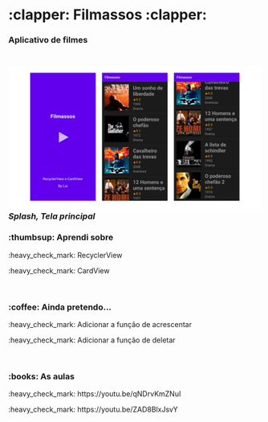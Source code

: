 <h1> :clapper: Filmassos :clapper: </h1>
<h3> Aplicativo de filmes<h3> <br>
<img src="https://github.com/LuizaAlanis/RecyclerView-e-CardView/blob/master/Capa.png"> 
  <i> Splash, Tela principal </i>
  <br>

  <h3>:thumbsup: Aprendi sobre </h3>
  <p>:heavy_check_mark: RecyclerView </p>
  <p>:heavy_check_mark: CardView</p> <br>
  
  <h3> :coffee: Ainda pretendo... </h3>
  <p>:heavy_check_mark: Adicionar a função de acrescentar </p>
  <p>:heavy_check_mark: Adicionar a função de deletar </p> <br>
  
  <h3> :books: As aulas </h3>
  <p>:heavy_check_mark: https://youtu.be/qNDrvKmZNuI </p>
  <p>:heavy_check_mark: https://youtu.be/ZAD8BlxJsvY </p>
